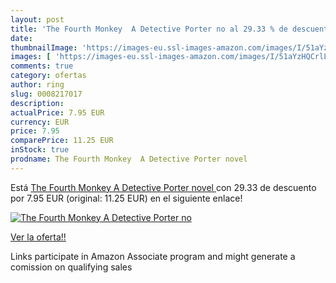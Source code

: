 ```yaml
---
layout: post
title: 'The Fourth Monkey  A Detective Porter no al 29.33 % de descuento'
date: 
thumbnailImage: 'https://images-eu.ssl-images-amazon.com/images/I/51aYzHQCrlL._SL200_.jpg'
images: [ 'https://images-eu.ssl-images-amazon.com/images/I/51aYzHQCrlL._SL200_.jpg' ]
comments: true
category: ofertas
author: ring
slug: 0008217017
description:
actualPrice: 7.95 EUR
currency: EUR
price: 7.95
comparePrice: 11.25 EUR
inStock: true
prodname: The Fourth Monkey  A Detective Porter novel 
---
```


Está [The Fourth Monkey  A Detective Porter novel ](https://www.amazon.es/dp/0008217017/?tag=tolees-21) con 29.33 de descuento por 7.95 EUR (original: 11.25 EUR) en el siguiente enlace!

[![The Fourth Monkey  A Detective Porter no](https://images-eu.ssl-images-amazon.com/images/I/51aYzHQCrlL._SL200_.jpg)](https://www.amazon.es/dp/0008217017/?tag=tolees-21)

[Ver la oferta!!](https://www.amazon.es/dp/0008217017/?tag=tolees-21)

Links participate in Amazon Associate program and might generate a comission on qualifying sales


